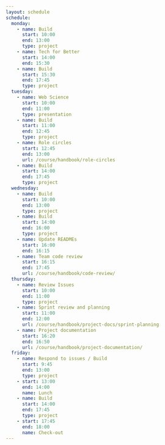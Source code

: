 ```yaml
---
layout: schedule
schedule:
  monday:
    - name: Build
      start: 10:00
      end: 13:00
      type: project
    - name: Tech for Better
      start: 14:00
      end: 15:30
    - name: Build
      start: 15:30
      end: 17:45
      type: project
  tuesday:
    - name: Web Science
      start: 10:00
      end: 11:00
      type: presentation
    - name: Build
      start: 11:00
      end: 12:45
      type: project
    - name: Role circles
      start: 12:45
      end: 13:00
      url: /course/handbook/role-circles
    - name: Build
      start: 14:00
      end: 17:45
      type: project
  wednesday:
    - name: Build
      start: 10:00
      end: 13:00
      type: project
    - name: Build
      start: 14:00
      end: 16:00
      type: project
    - name: Update READMEs
      start: 16:00
      end: 16:15
    - name: Team code review
      start: 16:15
      end: 17:45
      url: /course/handbook/code-review/
  thursday:
    - name: Review Issues
      start: 10:00
      end: 11:00
      type: project
    - name: Sprint review and planning
      start: 11:00
      end: 12:00
      url: /course/handbook/project-docs/sprint-planning
    - name: Project documentation
      start: 16:20
      end: 16:50
      url: /course/handbook/project-documentation/
  friday:
    - name: Respond to issues / Build
      start: 9:45
      end: 13:00
      type: project
    - start: 13:00
      end: 14:00
      name: Lunch
    - name: Build
      start: 14:00
      end: 17:45
      type: project
    - start: 17:45
      end: 18:00
      name: Check-out
---
```


